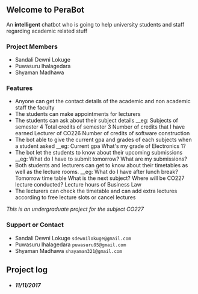 ## Welcome to PeraBot

An **intelligent** chatbot who is going to help university students and staff regarding academic related stuff

### Project Members

- Sandali Dewni Lokuge
- Puwasuru Ihalagedara 
- Shyaman Madhawa

### Features

- Anyone can get the contact details of the academic and non academic staff the faculty
- The students can make appointments for lecturers
- The students can ask about their subject details 
__eg: Subjects of semester 4
    Total credits of semester 3
    Number of credits that I have earned
    Lecturer of CO226
    Number of credits of software construction
- The bot able to give the current gpa and grades of each subjects when a student asked
__eg: Current gpa
    What's my grade of Electronics 1?
- The bot let the students to know about their upcoming submissions
__eg: What do I have to submit tomorrow?
    What are my submissions?
- Both students and lecturers can get to know about their timetables as well as the lecture rooms.
__eg: What do I have after lunch break?
    Tomorrow time table 
    What is the next subject?
    Where will be CO227 lecture conducted?
    Lecture hours of Business Law
- The lecturers can check the timetable and can add extra lectures according to free lecture slots or cancel lectures

_This is an undergraduate project for the subject CO227_

### Support or Contact

- Sandali Dewni Lokuge    `sdewnilokuge@gmail.com `
- Puwasuru Ihalagedara    `puwasuru95@gmail.com `
- Shyaman Madhawa         `shayaman321@gmail.com`





## Project log

- ##### 11/11/2017
